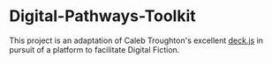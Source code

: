 Digital-Pathways-Toolkit
========================

This project is an adaptation of Caleb Troughton's excellent [deck.js](https://github.com/imakewebthings/deck.js) in pursuit of a platform to facilitate Digital Fiction.

